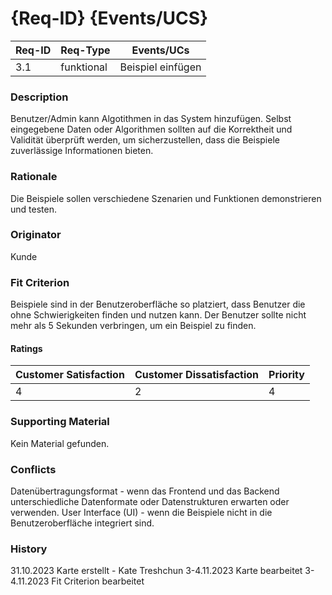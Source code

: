 # {Req-ID} {Events/UCS}

| Req-ID | Req-Type   | Events/UCs |
|--------|------------|------------|
| 3.1    | funktional |    Beispiel einfügen        |

### Description
Benutzer/Admin kann Algotithmen in das System hinzufügen.
Selbst eingegebene Daten oder Algorithmen sollten auf die Korrektheit und Validität  überprüft werden, um sicherzustellen, dass die Beispiele zuverlässige Informationen bieten.

### Rationale
Die Beispiele sollen verschiedene Szenarien und Funktionen demonstrieren und testen.

### Originator
Kunde

### Fit Criterion
Beispiele sind in der Benutzeroberfläche so platziert, dass Benutzer die ohne Schwierigkeiten finden und nutzen kann.
Der Benutzer sollte nicht mehr als 5 Sekunden verbringen, um ein Beispiel zu finden.

#### Ratings
| Customer Satisfaсtion | Customer Dissatisfaсtion | Priority |
|-----------------------|--------------------------|----------|
| 4                     | 2                        | 4        |

### Supporting Material
Kein Material gefunden.

### Conflicts
Datenübertragungsformat - wenn das Frontend und das Backend unterschiedliche Datenformate oder Datenstrukturen erwarten oder verwenden.
User Interface (UI) - wenn die Beispiele nicht in die Benutzeroberfläche integriert sind.

### History
31.10.2023 Karte erstellt - Kate Treshchun
3-4.11.2023 Karte bearbeitet
3-4.11.2023 Fit Criterion bearbeitet


